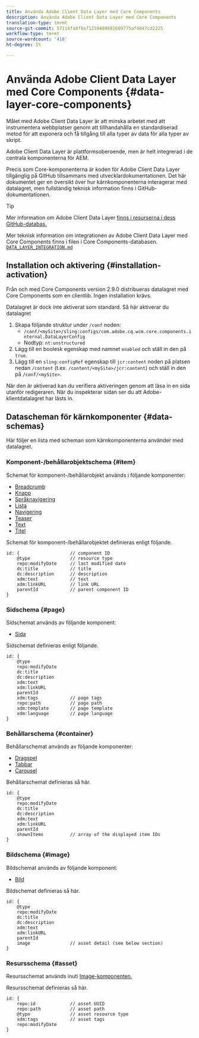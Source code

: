 ```yaml
---
title: Använda Adobe Client Data Layer med Core Components
description: Använda Adobe Client Data Layer med Core Components
translation-type: tm+mt
source-git-commit: 57116fa8f8a71259400881609775af4047cd2225
workflow-type: tm+mt
source-wordcount: '418'
ht-degree: 1%

---
```



# Använda Adobe Client Data Layer med Core Components {#data-layer-core-components}

Målet med Adobe Client Data Layer är att minska arbetet med att instrumentera webbplatser genom att tillhandahålla en standardiserad metod för att exponera och få tillgång till alla typer av data för alla typer av skript.

Adobe Client Data Layer är plattformsoberoende, men är helt integrerad i de centrala komponenterna för AEM.

Precis som Core-komponenterna är koden för Adobe Client Data Layer tillgänglig på GitHub tillsammans med utvecklardokumentationen. Det här dokumentet ger en översikt över hur kärnkomponenterna interagerar med datalagret, men fullständig teknisk information finns i GitHub-dokumentationen.

>[!TIP]
>
>Mer information om Adobe Client Data Layer [finns i resurserna i dess GitHub-databas.](https://github.com/adobe/adobe-client-data-layer)
>
>Mer teknisk information om integrationen av Adobe Client Data Layer med Core Components finns i filen i Core Components-databasen. [`DATA_LAYER_INTEGRATION.md`](https://github.com/adobe/aem-core-wcm-components/blob/master/DATA_LAYER_INTEGRATION.md)


## Installation och aktivering {#installation-activation}

Från och med Core Components version 2.9.0 distribueras datalagret med Core Components som en clientlib. Ingen installation krävs.

Datalagret är dock inte aktiverat som standard. Så här aktiverar du datalagret

1. Skapa följande struktur under `/conf` noden:
   * `/conf/<mySite>/sling:configs/com.adobe.cq.wcm.core.components.internal.DataLayerConfig`
   * Nodtyp: `nt:unstructured`
1. Lägg till en boolesk egenskap med namnet `enabled` och ställ in den på `true`.
1. Lägg till en `sling:configRef` egenskap till `jcr:content` noden på platsen nedan `/content` (t.ex. `/content/<mySite>/jcr:content`) och ställ in den på `/conf/<mySite>`.

När den är aktiverad kan du verifiera aktiveringen genom att läsa in en sida utanför redigeraren. När du inspekterar sidan ser du att Adobe-klientdatalagret har lästs in.

## Datascheman för kärnkomponenter {#data-schemas}

Här följer en lista med scheman som kärnkomponenterna använder med datalagret.

### Komponent-/behållarobjektschema {#item}

Schemat för komponent-/behållarobjekt används i följande komponenter:

* [Breadcrumb](/help/components/breadcrumb.md)
* [Knapp](/help/components/button.md)
* [Språknavigering](/help/components/language-navigation.md)
* [Lista](/help/components/list.md)
* [Navigering](/help/components/navigation.md)
* [Teaser](/help/components/teaser.md)
* [Text](/help/components/text.md)
* [Titel](/help/components/title.md)

Schemat för komponent-/behållarobjektet definieras enligt följande.

```
id: {                   // component ID
    @type               // resource type
    repo:modifyDate     // last modified date
    dc:title            // title
    dc:description      // description
    xdm:text            // text
    xdm:linkURL         // link URL
    parentId            // parent component ID
}
```


### Sidschema {#page}

Sidschemat används av följande komponent:

* [Sida](/help/components/page.md)

Sidschemat definieras enligt följande.

```
id: {
    @type
    repo:modifyDate
    dc:title
    dc:description
    xdm:text
    xdm:linkURL
    parentId
    xdm:tags            // page tags
    repo:path           // page path
    xdm:template        // page template
    xdm:language        // page language
}
```

### Behållarschema {#container}

Behållarschemat används av följande komponenter:

* [Dragspel](/help/components/accordion.md)
* [Tabbar](/help/components/tabs.md)
* [Carousel](/help/components/carousel.md)

Behållarschemat definieras så här.

```
id: {
    @type
    repo:modifyDate
    dc:title
    dc:description
    xdm:text
    xdm:linkURL
    parentId
    shownItems          // array of the displayed item IDs
}
```

### Bildschema {#image}

Bildschemat används av följande komponent:

* [Bild](/help/components/image.md)

Bildschemat definieras så här.

```
id: {
    @type
    repo:modifyDate
    dc:title
    dc:description
    xdm:text
    xdm:linkURL
    parentId
    image               // asset detail (see below section)
}
```

### Resursschema {#asset}

Resursschemat används inuti [Image-komponenten.](/help/components/image.md)

Resursschemat definieras så här.

```
id: {
    repo:id             // asset UUID
    repo:path           // asset path
    @type               // asset resource type
    xdm:tags            // asset tags
    repo:modifyDate
}
```

